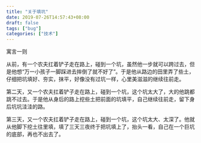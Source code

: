 ```yaml
---
title: "关于填坑"
date: 2019-07-26T14:57:43+08:00
draft: false
tags: ["bug"]
categories: ["技术"]
---
```

寓言一则<!--more-->

从前，有一个农夫扛着铲子走在路上，碰到一个坑，虽然他一步就可以跨过去，但是他想“万一小孩子一脚踩进去摔倒了就不好了”。于是他从路边的田里弄了些土，仔细把坑填好、夯实，抹平，好像没有过坑一样，心里美滋滋的继续往前走。

第二天，又一个农夫扛着铲子走在路上，碰到一个坑，这个坑太大了，大的他跳都跳不过去。于是他从身后的路上挖些土把前面的坑填平，自己继续往前走，留下身后坑坑洼洼的路。

第三天，又一个农夫扛着铲子走在路上，碰到一个坑，这个坑太大、太深了。他就从他脚下挖土往里填，填了三天三夜终于把坑填上了，抬头一看，自己在一个巨坑的底部，再也不出去了。
